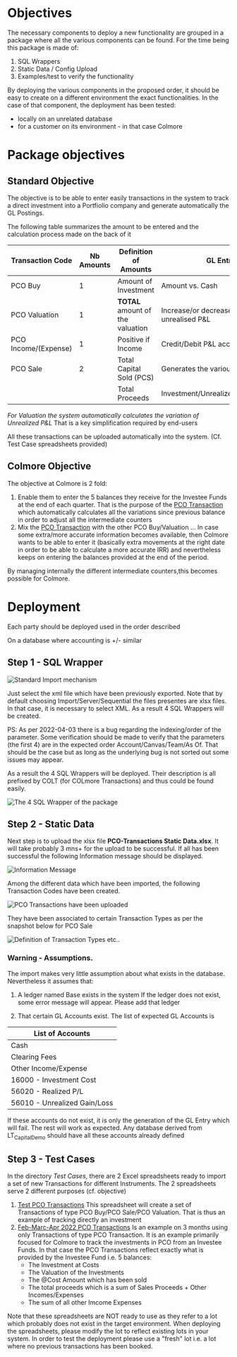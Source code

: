 # Objectives

The necessary components to deploy a new functionality are grouped in a
package where all the various components can be found. For the time
being this package is made of:

1.  SQL Wrappers
2.  Static Data / Config Upload
3.  Examples/test to verify the functionality

By deploying the various components in the proposed order, it should be
easy to create on a different environment the exact functionalities. In
the case of that component, the deployment has been tested:

-   locally on an unrelated database
-   for a customer on its environment - in that case Colmore

# Package objectives

## Standard Objective

The objective is to be able to enter easily transactions in the system
to track a direct investment into a Portfiolio company and generate
automatically the GL Postings.

The following table summarizes the amount to be entered and the
calculation process made on the back of it

| Transaction Code     | Nb Amounts | Definition of Amounts             | GL Entries                                 |
|----------------------|------------|-----------------------------------|--------------------------------------------|
| PCO Buy              | 1          | Amount of Investment              | Amount vs. Cash                            |
| PCO Valuation        | 1          | **TOTAL** amount of the valuation | Increase/or decrease of the unrealised P&L |
| PCO Income/(Expense) | 1          | Positive if Income                | Credit/Debit P&L account vs Cash           |
| PCO Sale             | 2          | Total Capital Sold (PCS)          | Generates the various entries against      |
|                      |            | Total Proceeds                    | Investment/Unrealized/Realized/Cash        |

<div class="center">

*For Valuation the system automatically calculates the variation of
Unrealized P&L* That is a key simplification required by end-users

</div>

All these transactions can be uploaded automatically into the system.
(Cf. Test Case spreadsheets provided)

## Colmore Objective

The objective at Colmore is 2 fold:

1.  Enable them to enter the 5 balances they receive for the Investee
    Funds at the end of each quarter. That is the purpose of the <u>PCO
    Transaction</u> which automatically calculates all the variations
    since previous balance in order to adjust all the intermediate
    counters
2.  Mix the <u>PCO Transaction</u> with the other PCO Buy/Valuation … In
    case some extra/more accurate information becomes available, then
    Colmore wants to be able to enter it (basically extra movements at
    the right date in order to be able to calculate a more accurate IRR)
    and nevertheless keeps on entering the balances provided at the end
    of the period.

By managing internally the different intermediate counters,this becomes
possible for Colmore.

# Deployment

Each party should be deployed used in the order described

On a database where accounting is +/- similar

## Step 1 - SQL Wrapper

![Standard Import
mechanism](./images/2022-04-03T135304.png "./images/2022-04-03T135304.png")

Just select the xml file which have been previously exported. Note that
by default choosing Import/Server/Sequential the files presentes are
xlsx files. In that case, it is necessary to select XML. As a result 4
SQL Wrappers will be created.

PS: As per 2022-04-03 there is a bug regarding the indexing/order of the
parameter. Some verification should be made to verify that the
parameters (the first 4) are in the expected order
Account/Canvas/Team/As Of. That should be the case but as long as the
underlying bug is not sorted out some issues may appear.

As a result the 4 SQL Wrappers will be deployed. Their description is
all prefixed by COLT (for COLmore Transactions) and thus could be found
easily.

![The 4 SQL Wrapper of the
package](./images/2022-04-03T180659.png "./images/2022-04-03T180659.png")

## Step 2 - Static Data

Next step is to upload the xlsx file **PCO-Transactions Static
Data.xlsx**. It will take probably 3 mns+ for the upload to be
successful. If all has been successful the following Information message
should be displayed.

![Information
Message](./images/2022-04-03T142106.png "./images/2022-04-03T142106.png")

Among the different data which have been imported, the following
Transaction Codes have been created.

![PCO Transactions have been
uploaded](./images/2022-04-03T141714.png "./images/2022-04-03T141714.png")

They have been associated to certain Transaction Types as per the
snapshot below for PCO Sale

![Definition of Transaction Types
etc..](./images/2022-04-03T141756.png "./images/2022-04-03T141756.png")

### Warning - Assumptions.

The import makes very little assumption about what exists in the
database. Nevertheless it assumes that:

1.  A ledger named Base exists in the system If the ledger does not
    exist, some error message will appear. Please add that ledger

2.  That certain GL Accounts exist. The list of expected GL Accounts is

| List of Accounts             |
|------------------------------|
| Cash                         |
| Clearing Fees                |
| Other Income/Expense         |
| 16000 - Investment Cost      |
| 56020 - Realized P/L         |
| 56010 - Unrealized Gain/Loss |

If these accounts do not exist, it is only the generation of the GL
Entry which will fail. The rest will work as expected. Any database
derived from LT<sub>CapitalDemo</sub> should have all these accounts
already defined

## Step 3 - Test Cases

In the directory *Test Cases*, there are 2 Excel spreadsheets ready to
import a set of new Transactions for different Instruments. The 2
spreadsheets serve 2 different purposes (cf. objective)

1.  <u>Test PCO Transactions</u> This spreadsheet will create a set of
    Transactions of type PCO Buy/PCO Sale/PCO Valuation. That is thus an
    example of tracking directly an investment
2.  <u>Feb-Marc-Apr 2022 PCO Transactions</u> Is an example on 3 months
    using only Transactions of type PCO Transaction. It is an example
    primarily focused for Colmore to track the investments in PCO from
    an Investee Funds. In that case the PCO Transactions reflect exactly
    what is provided by the Investee Fund i.e. 5 balances:
    -   The Investment at Costs
    -   The Valuation of the Investments
    -   The @Cost Amount which has been sold
    -   The total proceeds which is a sum of Sales Proceeds + Other
        Incomes/Expenses
    -   The sum of all other Imcome Expenses

Note that these spreadsheets are NOT ready to use as they refer to a lot
which probably does not exist in the target environment. When deploying
the spreadsheets, please modify the lot to reflect existing lots in your
system. In order to test the deployment please use a "fresh" lot i.e. a
lot where no previous transactions has been booked.
